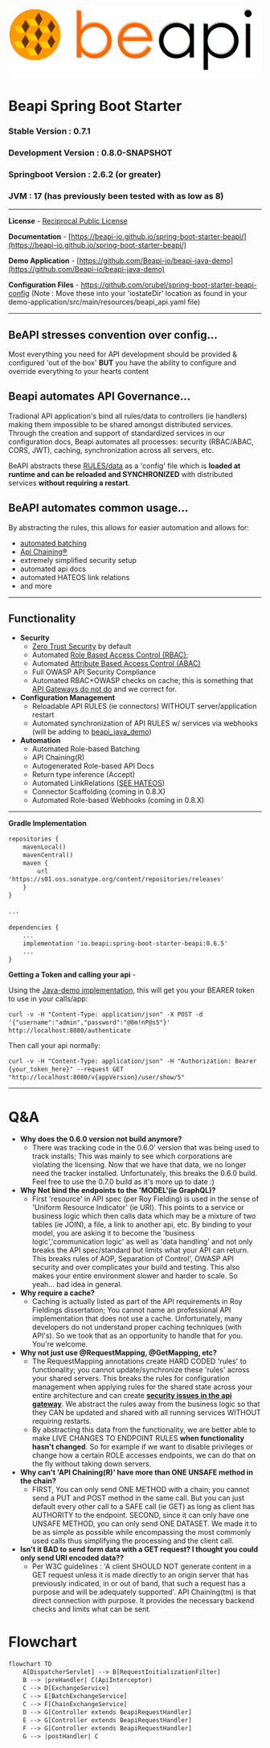 ![alt text](https://github.com/orubel/logos/blob/master/beapi_logo_large.png)
# Beapi Spring Boot Starter

### Stable Version : 0.7.1

### Development Version : 0.8.0-SNAPSHOT

### Springboot Version : 2.6.2 (or greater)

### JVM : 17 (has previously been tested with as low as 8)
---

**License** - [Reciprocal Public License](https://en.wikipedia.org/wiki/Reciprocal_Public_License)

**Documentation** - [https://beapi-io.github.io/spring-boot-starter-beapi/](https://beapi-io.github.io/spring-boot-starter-beapi/)

**Demo Application** - [https://github.com/Beapi-io/beapi-java-demo](https://github.com/Beapi-io/beapi-java-demo)

**Configuration Files** - https://github.com/orubel/spring-boot-starter-beapi-config (Note : Move these into your 'iostateDir' location as found in your demo-application/src/main/resources/beapi_api.yaml file)

---
## BeAPI stresses convention over config...
Most everything you need for API development should be provided & configured 'out of the box' **BUT** you have the ability to configure and override everything to your hearts content

## Beapi automates API Governance...
Tradional API application's bind all rules/data to controllers (ie handlers) making them impossible to be shared amongst distributed services. Through the creation and support of standardized services in our configuration docs, Beapi automates all processes: security (RBAC/ABAC, CORS, JWT), caching, synchronization across all servers, etc.


BeAPI abstracts these [RULES/data](https://gist.github.com/orubel/159e94db62023c78a07ebe6d86633763) as a 'config' file which is **loaded at runtime and can be reloaded and SYNCHRONIZED** with distributed services **without requiring a restart**.

## BeAPI automates common usage...
By abstracting the rules, this allows for easier automation and allows for:
- [automated batching](https://beapi-io.github.io/spring-boot-starter-beapi/advanced.html#section-1)
- [Api Chaining&reg;](https://beapi-io.github.io/spring-boot-starter-beapi/advanced.html#section-3)
- extremely simplified security setup
- automated api docs
- automated HATEOS link relations
- and more

---

## Functionality
- **Security**
  - [Zero Trust Security](https://www.ibm.com/topics/zero-trust) by default
  - Automated [Role Based Access Control (RBAC)](https://digitalguardian.com/blog/what-role-based-access-control-rbac-examples-benefits-and-more); 
  - Automated [Attribute Based Access Control (ABAC)](https://developer.okta.com/books/api-security/authz/attribute-based/)
  - Full OWASP API Security Compliance
  - Automated RBAC+OWASP checks on cache; this is something that [API Gateways do not do](https://medium.com/@apiexpert/why-api-gateways-are-dead-7c9e324ff70a) and we correct for.
- **Configuration Management**
  - Reloadable API RULES (ie connectors) WITHOUT server/application restart
  - Automated synchronization of API RULES w/ services via webhooks (will be adding to [beapi_java_demo](https://github.com/Beapi-io/beapi-java-demo))
- **Automation**
  - Automated Role-based Batching
  - API Chaining(R)
  - Autogenerated Role-based API Docs
  - Return type inference (Accept)
  - Automated LinkRelations ([SEE HATEOS](https://en.wikipedia.org/wiki/HATEOAS))
  - Connector Scaffolding (coming in 0.8.X)
  - Automated Role-based Webhooks (coming in 0.8.X)

---

**Gradle Implementation**
```
repositories {
	mavenLocal()
	mavenCentral()
	maven {
		url 'https://s01.oss.sonatype.org/content/repositories/releases'
	}
}

...

dependencies {
    ...
    implementation 'io.beapi:spring-boot-starter-beapi:0.6.5'
    ...
}
 ```

**Getting a Token and calling your api** - 

Using the [Java-demo implementation](https://github.com/Beapi-io/beapi-java-demo), this will get you your BEARER token to use in your calls/app:
```
curl -v -H "Content-Type: application/json" -X POST -d '{"username":"admin","password":"@6m!nP@s5"}' http://localhost:8080/authenticate
```

Then call your api normally:
```
curl -v -H "Content-Type: application/json" -H "Authorization: Bearer {your_token_here}" --request GET "http://localhost:8080/v{appVersion}/user/show/5"
```
---

# Q&A
- **Why does the 0.6.0 version not build anymore?**
    - There was tracking code in the 0.6.0' version that was being used to track installs; This was mainly to see which corporations are violating the licensing. Now that we have that data, we no longer need the tracker installed. Unfortunately, this breaks the 0.6.0 build. Feel free to use the 0.7.0 build as it's more up to date :)
- **Why Not bind the endpoints to the 'MODEL'(ie GraphQL)?**
    - First 'resource' in API spec (per Roy Fielding) is used in the sense of 'Uniform Resource Indicator' (ie URI). This points to a service or business logic which then calls data which may be a mixture of two tables (ie JOIN), a file, a link to another api, etc. By binding to your model, you are asking it to become the 'business logic','communication logic' as well as 'data handling' and not only breaks the API spec/standard but limits what your API can return. This breaks rules of AOP, Separation of Control', OWASP API security and over complicates your build and testing. This also makes your entire environment slower and harder to scale. So yeah... bad idea in general.
- **Why require a cache?**
    - Caching is actually listed as part of the API requirements in Roy Fieldings dissertation; You cannot name an professional API implementation that does not use a cache. Unfortunately, many developers do not understand proper caching techniques (with API's). So we took that as an opportunity to handle that for you. You're welcome.
- **Why not just use @RequestMapping, @GetMapping, etc?**
    - The RequestMapping annotations create HARD CODED 'rules' to functionality; you cannot update/synchronize these 'rules' across your shared servers. This breaks the rules for configuration management when applying rules for the shared state across your entire architecture and can create **[security issues in the api gateway](https://apiexpert.medium.com/why-api-gateways-are-dead-7c9e324ff70a)**. We abstract the rules away from the business logic so that they CAN be updated and shared with all running services WITHOUT requiring restarts. 
    - By abstracting this data from the functionality, we are better able to make LIVE CHANGES TO ENDPOINT RULES **when functionality hasn't changed**. So for example if we want to disable privileges or change how a certain ROLE accesses endpoints, we can do that on the fly without taking down servers.
- **Why can't 'API Chaining(R)' have more than ONE UNSAFE method in the chain?**
    - FIRST, You can only send ONE METHOD with a chain; you cannot send a PUT and POST method in the same call. But you can just default every other call to a SAFE call (ie GET) as long as client has AUTHORITY to the endpoint. SECOND, since it can only have one UNSAFE METHOD, you can only send ONE DATASET. We made it to be as simple as possible while encompassing the most commonly used calls thus simplifying the processing and the client call.
- **Isn't it BAD to send form data with a GET request? I thought you could only send URI encoded data??**
    - Per W3C guidelines : 'A client SHOULD NOT generate content in a GET request unless it is made directly to an origin server that has previously indicated, in or out of band, that such a request has a purpose and will be adequately supported'. API Chaining(tm) is that direct connection with purpose. It provides the necessary backend checks and limits what can be sent.

   
# Flowchart

```mermaid
flowchart TD
    A[DispatcherServlet] --> B[RequestInitializationFilter]
    B --> |preHandler| C(ApiInterceptor)
    C --> D[ExchangeService] 
    C --> E[BatchExchangeService] 
    C --> F[ChainExchangeService] 
    D --> G[Controller extends BeapiRequestHandler]
    E --> G[Controller extends BeapiRequestHandler]
    F --> G[Controller extends BeapiRequestHandler]
    G --> |postHandler| C
```
